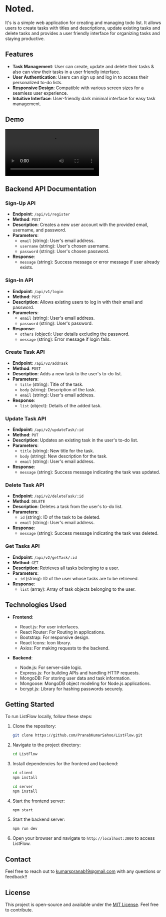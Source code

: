 # Noted.

It's is a simple web application for creating and managing todo list. It allows users to create tasks with titles and descriptions, update existing tasks and delete tasks and provides a user friendly interface for organizing tasks and staying productive.

## Features

- **Task Management**: User can create, update and delete their tasks & also can view their tasks in a user friendly interface.
- **User Authentication**: Users can sign up and log in to access their personalized to-do lists.
- **Responsive Design**: Compatible with various screen sizes for a seamless user experience.
- **Intuitive Interface**: User-friendly dark minimal interface for easy task management.

## Demo

<video src="Noted..mp4" controls></video>

## Backend API Documentation

### Sign-Up API

- **Endpoint**: `/api/v1/register`
- **Method**: `POST`
- **Description**: Creates a new user account with the provided email, username, and password.
- **Parameters**:
  - `email` (string): User's email address.
  - `username` (string): User's chosen username.
  - `password` (string): User's chosen password.
- **Response**:
  - `message` (string): Success message or error message if user already exists.

### Sign-In API

- **Endpoint**: `/api/v1/login`
- **Method**: `POST`
- **Description**: Allows existing users to log in with their email and password.
- **Parameters**:
  - `email` (string): User's email address.
  - `password` (string): User's password.
- **Response**:
  - `others` (object): User details excluding the password.
  - `message` (string): Error message if login fails.

### Create Task API

- **Endpoint**: `/api/v2/addTask`
- **Method**: `POST`
- **Description**: Adds a new task to the user's to-do list.
- **Parameters**:
  - `title` (string): Title of the task.
  - `body` (string): Description of the task.
  - `email` (string): User's email address.
- **Response**:
  - `list` (object): Details of the added task.

### Update Task API

- **Endpoint**: `/api/v2/updateTask/:id`
- **Method**: `PUT`
- **Description**: Updates an existing task in the user's to-do list.
- **Parameters**:
    - `title` (string): New title for the task.
    - `body` (string): New description for the task.
    - `email` (string): User's email address.
- **Response**:
    - `message` (string): Success message indicating the task was updated.

### Delete Task API

- **Endpoint**: `/api/v2/deleteTask/:id`
- **Method**: `DELETE`
- **Description**: Deletes a task from the user's to-do list.
- **Parameters**:
    - `id` (string): ID of the task to be deleted.
    - `email` (string): User's email address.
- **Response**:
    - `message` (string): Success message indicating the task was deleted.

### Get Tasks API

- **Endpoint**: `/api/v2/getTask/:id`
- **Method**: `GET`
- **Description**: Retrieves all tasks belonging to a user.
- **Parameters**:
    - `id` (string): ID of the user whose tasks are to be retrieved.
- **Response**:
    - `list` (array): Array of task objects belonging to the user.

## Technologies Used

- **Frontend**:
  - React.js: For user interfaces.
  - React Router: For Routing in applications.
  - Bootstrap: For responsive design.
  - React Icons: Icon library.
  - Axios: For making requests to the backend.

- **Backend**:
  - Node.js: For server-side logic.
  - Express.js: For building APIs and handling HTTP requests.
  - MongoDB: For storing user data and task information.
  - Mongoose: MongoDB object modeling for Node.js applications.
  - bcrypt.js: Library for hashing passwords securely.

## Getting Started

To run ListFlow locally, follow these steps:

1. Clone the repository:
    ```bash
    git clone https://github.com/PranabKumarSahoo/ListFlow.git

2. Navigate to the project directory:
    ```bash
    cd ListFlow

3. Install dependencies for the frontend and backend:
    ```bash
    cd client
    npm install

    cd server
    npm install

4. Start the frontend server:
    ```bash
    npm start

5. Start the backend server:
    ```bash
    npm run dev

6. Open your browser and navigate to `http://localhost:3000` to access ListFlow.

## Contact

Feel free to reach out to kumarspranab19@gmail.com with any questions or feedback!!

## License

This project is open-source and available under the [MIT License](LICENSE). Feel free to contribute.
